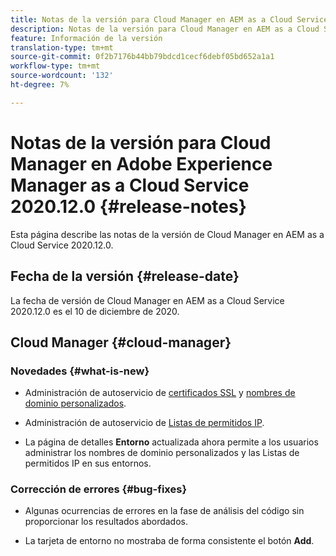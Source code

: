 ```yaml
---
title: Notas de la versión para Cloud Manager en AEM as a Cloud Service Versión 2020.12.0
description: Notas de la versión para Cloud Manager en AEM as a Cloud Service Versión 2020.12.0
feature: Información de la versión
translation-type: tm+mt
source-git-commit: 0f2b7176b44bb79bdcd1cecf6debf05bd652a1a1
workflow-type: tm+mt
source-wordcount: '132'
ht-degree: 7%

---
```



# Notas de la versión para Cloud Manager en Adobe Experience Manager as a Cloud Service 2020.12.0 {#release-notes}

Esta página describe las notas de la versión de Cloud Manager en AEM as a Cloud Service 2020.12.0.

## Fecha de la versión {#release-date}

La fecha de versión de Cloud Manager en AEM as a Cloud Service 2020.12.0 es el 10 de diciembre de 2020.

## Cloud Manager {#cloud-manager}

### Novedades {#what-is-new}

* Administración de autoservicio de [certificados SSL](/help/implementing/cloud-manager/managing-ssl-certifications/introduction.md) y [nombres de dominio personalizados](/help/implementing/cloud-manager/custom-domain-names/introduction.md).

* Administración de autoservicio de [Listas de permitidos IP](/help/implementing/cloud-manager/ip-allow-lists/introduction.md).

* La página de detalles **Entorno** actualizada ahora permite a los usuarios administrar los nombres de dominio personalizados y las Listas de permitidos IP en sus entornos.


### Corrección de errores {#bug-fixes}

* Algunas ocurrencias de errores en la fase de análisis del código sin proporcionar los resultados abordados.

* La tarjeta de entorno no mostraba de forma consistente el botón **Add**.
